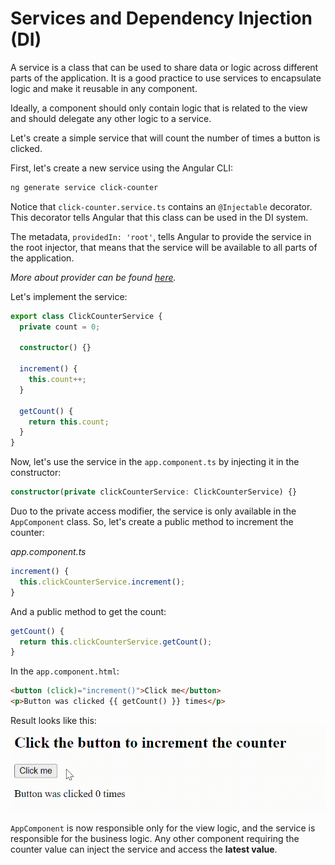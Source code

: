 # Services and Dependency Injection (DI)

A service is a class that can be used to share data or logic across different parts of the application.
It is a good practice to use services to encapsulate logic and make it reusable in any component.

Ideally, a component should only contain logic that is related to the view and should delegate any other logic to a service.

Let's create a simple service that will count the number of times a button is clicked.

First, let's create a new service using the Angular CLI:

```bash
ng generate service click-counter
```

Notice that `click-counter.service.ts` contains an `@Injectable` decorator. This decorator tells Angular that this class can be used in the DI system.

The metadata, `providedIn: 'root'`, tells Angular to provide the service in the root injector, that means that the service will be available to all parts of the application.

_More about provider can be found [here](https://angular.io/guide/providers)._

Let's implement the service:

```typescript
export class ClickCounterService {
  private count = 0;

  constructor() {}

  increment() {
    this.count++;
  }

  getCount() {
    return this.count;
  }
}
```

Now, let's use the service in the `app.component.ts` by injecting it in the constructor:

```typescript
constructor(private clickCounterService: ClickCounterService) {}
```

Duo to the private access modifier, the service is only available in the `AppComponent` class. So, let's create a public method to increment the counter:

_app.component.ts_

```typescript
increment() {
  this.clickCounterService.increment();
}
```

And a public method to get the count:

```typescript
getCount() {
  return this.clickCounterService.getCount();
}
```

In the `app.component.html`:

```html
<button (click)="increment()">Click me</button>
<p>Button was clicked {{ getCount() }} times</p>
```

Result looks like this:
![click-counter](/src/assets/04-angular-bootcamp-services-and-DI/04-click-counter-service.gif)

`AppComponent` is now responsible only for the view logic, and the service is responsible for the business logic.
Any other component requiring the counter value can inject the service and access the **latest value**.
